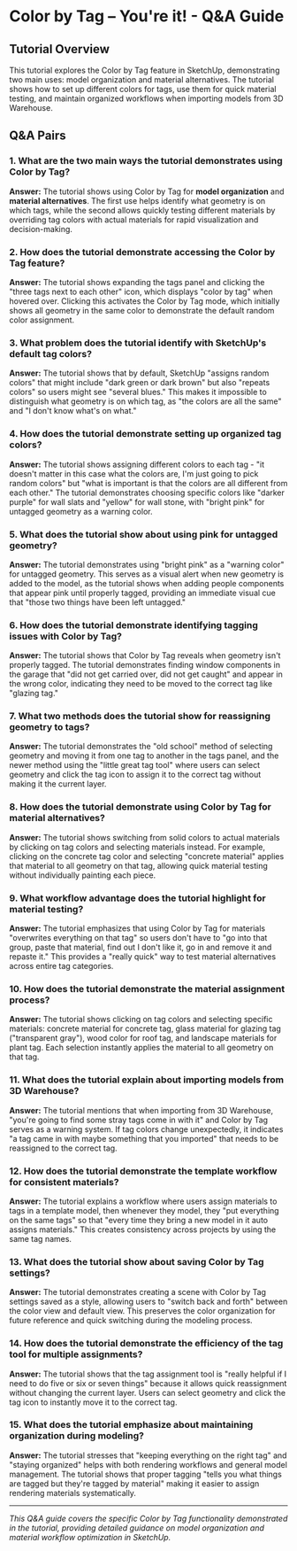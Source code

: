 # Color by Tag – You're it! - Q&A Guide

## Tutorial Overview
This tutorial explores the Color by Tag feature in SketchUp, demonstrating two main uses: model organization and material alternatives. The tutorial shows how to set up different colors for tags, use them for quick material testing, and maintain organized workflows when importing models from 3D Warehouse.

## Q&A Pairs

### 1. What are the two main ways the tutorial demonstrates using Color by Tag?
**Answer:** The tutorial shows using Color by Tag for **model organization** and **material alternatives**. The first use helps identify what geometry is on which tags, while the second allows quickly testing different materials by overriding tag colors with actual materials for rapid visualization and decision-making.

### 2. How does the tutorial demonstrate accessing the Color by Tag feature?
**Answer:** The tutorial shows expanding the tags panel and clicking the "three tags next to each other" icon, which displays "color by tag" when hovered over. Clicking this activates the Color by Tag mode, which initially shows all geometry in the same color to demonstrate the default random color assignment.

### 3. What problem does the tutorial identify with SketchUp's default tag colors?
**Answer:** The tutorial shows that by default, SketchUp "assigns random colors" that might include "dark green or dark brown" but also "repeats colors" so users might see "several blues." This makes it impossible to distinguish what geometry is on which tag, as "the colors are all the same" and "I don't know what's on what."

### 4. How does the tutorial demonstrate setting up organized tag colors?
**Answer:** The tutorial shows assigning different colors to each tag - "it doesn't matter in this case what the colors are, I'm just going to pick random colors" but "what is important is that the colors are all different from each other." The tutorial demonstrates choosing specific colors like "darker purple" for wall slats and "yellow" for wall stone, with "bright pink" for untagged geometry as a warning color.

### 5. What does the tutorial show about using pink for untagged geometry?
**Answer:** The tutorial demonstrates using "bright pink" as a "warning color" for untagged geometry. This serves as a visual alert when new geometry is added to the model, as the tutorial shows when adding people components that appear pink until properly tagged, providing an immediate visual cue that "those two things have been left untagged."

### 6. How does the tutorial demonstrate identifying tagging issues with Color by Tag?
**Answer:** The tutorial shows that Color by Tag reveals when geometry isn't properly tagged. The tutorial demonstrates finding window components in the garage that "did not get carried over, did not get caught" and appear in the wrong color, indicating they need to be moved to the correct tag like "glazing tag."

### 7. What two methods does the tutorial show for reassigning geometry to tags?
**Answer:** The tutorial demonstrates the "old school" method of selecting geometry and moving it from one tag to another in the tags panel, and the newer method using the "little great tag tool" where users can select geometry and click the tag icon to assign it to the correct tag without making it the current layer.

### 8. How does the tutorial demonstrate using Color by Tag for material alternatives?
**Answer:** The tutorial shows switching from solid colors to actual materials by clicking on tag colors and selecting materials instead. For example, clicking on the concrete tag color and selecting "concrete material" applies that material to all geometry on that tag, allowing quick material testing without individually painting each piece.

### 9. What workflow advantage does the tutorial highlight for material testing?
**Answer:** The tutorial emphasizes that using Color by Tag for materials "overwrites everything on that tag" so users don't have to "go into that group, paste that material, find out I don't like it, go in and remove it and repaste it." This provides a "really quick" way to test material alternatives across entire tag categories.

### 10. How does the tutorial demonstrate the material assignment process?
**Answer:** The tutorial shows clicking on tag colors and selecting specific materials: concrete material for concrete tag, glass material for glazing tag ("transparent gray"), wood color for roof tag, and landscape materials for plant tag. Each selection instantly applies the material to all geometry on that tag.

### 11. What does the tutorial explain about importing models from 3D Warehouse?
**Answer:** The tutorial mentions that when importing from 3D Warehouse, "you're going to find some stray tags come in with it" and Color by Tag serves as a warning system. If tag colors change unexpectedly, it indicates "a tag came in with maybe something that you imported" that needs to be reassigned to the correct tag.

### 12. How does the tutorial demonstrate the template workflow for consistent materials?
**Answer:** The tutorial explains a workflow where users assign materials to tags in a template model, then whenever they model, they "put everything on the same tags" so that "every time they bring a new model in it auto assigns materials." This creates consistency across projects by using the same tag names.

### 13. What does the tutorial show about saving Color by Tag settings?
**Answer:** The tutorial demonstrates creating a scene with Color by Tag settings saved as a style, allowing users to "switch back and forth" between the color view and default view. This preserves the color organization for future reference and quick switching during the modeling process.

### 14. How does the tutorial demonstrate the efficiency of the tag tool for multiple assignments?
**Answer:** The tutorial shows that the tag assignment tool is "really helpful if I need to do five or six or seven things" because it allows quick reassignment without changing the current layer. Users can select geometry and click the tag icon to instantly move it to the correct tag.

### 15. What does the tutorial emphasize about maintaining organization during modeling?
**Answer:** The tutorial stresses that "keeping everything on the right tag" and "staying organized" helps with both rendering workflows and general model management. The tutorial shows that proper tagging "tells you what things are tagged but they're tagged by material" making it easier to assign rendering materials systematically.

---

*This Q&A guide covers the specific Color by Tag functionality demonstrated in the tutorial, providing detailed guidance on model organization and material workflow optimization in SketchUp.* 